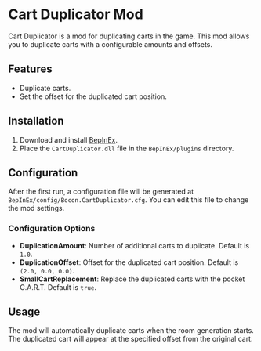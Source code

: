 # Cart Duplicator Mod

Cart Duplicator is a mod for duplicating carts in the game. This mod allows you to duplicate carts with a configurable amounts and offsets.

## Features

- Duplicate carts.
- Set the offset for the duplicated cart position.

## Installation

1. Download and install [BepInEx](https://thunderstore.io/c/repo/p/BepInEx/BepInExPack/).
2. Place the `CartDuplicator.dll` file in the `BepInEx/plugins` directory.

## Configuration

After the first run, a configuration file will be generated at `BepInEx/config/Bocon.CartDuplicator.cfg`. You can edit this file to change the mod settings.

### Configuration Options

- **DuplicationAmount**: Number of additional carts to duplicate. Default is `1.0`.
- **DuplicationOffset**: Offset for the duplicated cart position. Default is `(2.0, 0.0, 0.0)`.
- **SmallCartReplacement**: Replace the duplicated carts with the pocket C.A.R.T. Default is `true`.

## Usage

The mod will automatically duplicate carts when the room generation starts. The duplicated cart will appear at the specified offset from the original cart.
